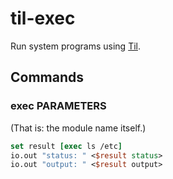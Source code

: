 # til-exec

Run system programs using [Til](https://til-lang.github.io/til/).

## Commands

### exec PARAMETERS

(That is: the module name itself.)

```tcl
set result [exec ls /etc]
io.out "status: " <$result status>
io.out "output: " <$result output>
```
